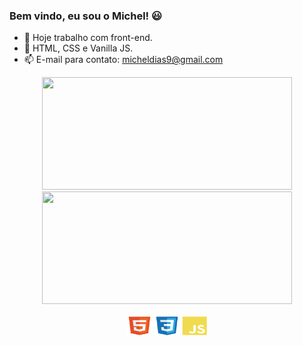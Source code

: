 ### Bem vindo, eu sou o Michel! 😃

- 🔭 Hoje trabalho com front-end.
- 🌱 HTML, CSS e Vanilla JS.
- 📫 E-mail para contato: micheldias9@gmail.com

<a href="https://github.com/michelfelix">
  <div align="center">
    <img height="180em" width="400" src="https://github-readme-stats.vercel.app/api?username=michelfelix&show_icons=true&include_all_commits=true&count_private=true"/>
    <img height="180em" width="400" src="https://github-readme-stats.vercel.app/api/top-langs/?username=michelfelix&layout=compact&langs_count=16"/>
  </div>
</a>

  <div align="center"><br/>
    <img align="center" height="30" width="40" src="https://raw.githubusercontent.com/devicons/devicon/master/icons/html5/html5-original.svg">
    <img align="center" height="30" width="40" src="https://raw.githubusercontent.com/devicons/devicon/master/icons/css3/css3-original.svg">
    <img align="center" height="30" width="40" src="https://raw.githubusercontent.com/devicons/devicon/master/icons/javascript/javascript-plain.svg">
  </div>
